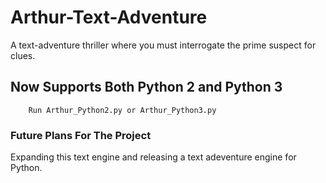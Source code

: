 # Arthur-Text-Adventure
A text-adventure thriller where you must interrogate the prime suspect for clues.

## Now Supports Both Python 2 and Python 3
        
        Run Arthur_Python2.py or Arthur_Python3.py

### Future Plans For The Project
Expanding this text engine and releasing a text adeventure engine for Python.
